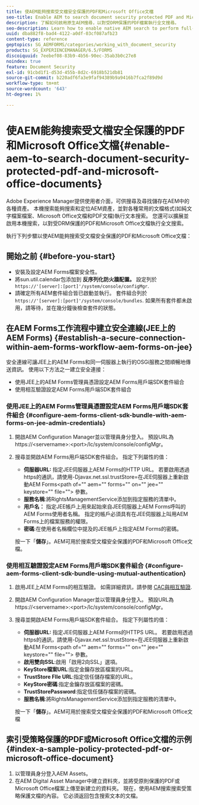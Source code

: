 ```yaml
---
title: 使AEM能夠搜索受文檔安全保護的PDF和Microsoft Office文檔
seo-title: Enable AEM to search document security protected PDF and Microsoft Office documents
description: 了解如何啟用原生AEM搜尋，以對受DRM保護的PDF檔案執行全文搜尋。
seo-description: Learn how to enable native AEM search to perform full-text search on DRM protected PDF documents.
uuid: dba882f8-bad4-4122-a0df-03cf087afb23
content-type: reference
geptopics: SG_AEMFORMS/categories/working_with_document_security
products: SG_EXPERIENCEMANAGER/6.5/FORMS
discoiquuid: 7eebef08-83b9-4b56-90ec-35ab3b0c27e8
noindex: true
feature: Document Security
exl-id: 91cbd1f1-d53d-455b-8d2c-6918b521db81
source-git-commit: b220adf6fa3e9faf94389b9a9416b7fca2f89d9d
workflow-type: tm+mt
source-wordcount: '643'
ht-degree: 1%

---
```


# 使AEM能夠搜索受文檔安全保護的PDF和Microsoft Office文檔{#enable-aem-to-search-document-security-protected-pdf-and-microsoft-office-documents}

Adobe Experience Manager提供使用者介面，可供搜尋及尋找儲存在AEM中的各種資產。 本機搜索能夠搜索和定位AEM資產，並對各種常用的文檔格式(如純文字檔案檔案、Microsoft Office文檔和PDF文檔)執行文本搜索。 您還可以擴展並啟用本機搜索，以對受DRM保護的PDF和Microsoft Office文檔執行全文搜索。

執行下列步驟以使AEM能夠搜索受文檔安全保護的PDF和Microsoft Office文檔：

## 開始之前 {#before-you-start}

* 安裝及設定AEM Forms檔案安全性。
* 將sun.util.calendar包添加到 **反序列化防火牆配置。** 設定列於 `https://'[server]:[port]'/system/console/configMgr`.
* 請確定所有AEM套件組合皆已啟動並執行。 套件組合列於 `https://'[server]:[port]'/system/console/bundles`. 如果所有套件都未啟用，請等待，並在幾分鐘後檢查套件的狀態。

## 在AEM Forms工作流程中建立安全連線(JEE上的AEM Forms) {#establish-a-secure-connection-within-aem-forms-workflow-aem-forms-on-jee}

安全連線可讓JEE上的AEM Forms和同一伺服器上執行的OSGi服務之間順暢地傳送資訊。 使用以下方法之一建立安全連接：

* 使用JEE上的AEM Forms管理員憑證設定AEM Forms用戶端SDK套件組合
* 使用相互驗證設定AEM Forms用戶端SDK套件組合

### 使用JEE上的AEM Forms管理員憑證設定AEM Forms用戶端SDK套件組合 {#configure-aem-forms-client-sdk-bundle-with-aem-forms-on-jee-admin-credentials}

1. 開啟AEM Configuration Manager並以管理員身分登入。 預設URL為https://&lt;servername>:&lt;port>/lc/system/console/configMgr。
1. 搜尋並開啟AEM Forms用戶端SDK套件組合。 指定下列屬性的值：

   * **伺服器URL:** 指定JEE伺服器上AEM Forms的HTTP URL。 若要啟用透過https的通訊，請使用-Djavax.net.ssl.trustStore=在JEE伺服器上重新啟動AEM Forms&lt;path of=&quot;&quot; aem=&quot;&quot; forms=&quot;&quot; on=&quot;&quot; jee=&quot;&quot; keystore=&quot;&quot; file=&quot;&quot;> 參數。
   * **服務名稱**:將RightsManagementService添加到指定服務的清單中。
   * **用戶名：** 指定JEE帳戶上用來起始來自JEE伺服器上AEM Forms呼叫的AEM Forms使用者名稱。 指定的帳戶必須具有在JEE伺服器上叫用AEM Forms上的檔案服務的權限。
   * **密碼**:在使用者名稱欄位中提及的JEE帳戶上指定AEM Forms的密碼。

   按一下「**儲存**」。AEM可用於搜索受文檔安全保護的PDF和Microsoft Office文檔。

### 使用相互驗證設定AEM Forms用戶端SDK套件組合 {#configure-aem-forms-client-sdk-bundle-using-mutual-authentication}

1. 啟用JEE上AEM Forms的相互驗證。 如需詳細資訊，請參閱 [CAC與相互驗證](https://helpx.adobe.com/livecycle/kb/cac-mutual-authentication.html).
1. 開啟AEM Configuration Manager並以管理員身分登入。 預設URL為https://&lt;servername>:&lt;port>/lc/system/console/configMgr。
1. 搜尋並開啟AEM Forms用戶端SDK套件組合。 指定下列屬性的值：

   * **伺服器URL:** 指定JEE伺服器上AEM Forms的HTTPS URL。 若要啟用透過https的通訊，請使用-Djavax.net.ssl.trustStore=在JEE伺服器上重新啟動AEM Forms&lt;path of=&quot;&quot; aem=&quot;&quot; forms=&quot;&quot; on=&quot;&quot; jee=&quot;&quot; keystore=&quot;&quot; file=&quot;&quot;> 參數。
   * **啟用雙向SSL**:啟用「啟用2向SSL」選項。
   * **KeyStore檔案URL**:指定金鑰存放區檔案的URL。
   * **TrustStore FIle URL**:指定信任儲存檔案的URL。
   * **KeyStore密碼**:指定金鑰存放區檔案的密碼。
   * **TrustStorePassword**:指定信任儲存檔案的密碼。
   * **服務名稱**:將RightsManagementService添加到指定服務的清單中。

   按一下「**儲存**」。AEM可用於搜索受文檔安全保護的PDF和Microsoft Office文檔

## 索引受策略保護的PDF或Microsoft Office文檔的示例 {#index-a-sample-policy-protected-pdf-or-microsoft-office-document}

1. 以管理員身分登入AEM Assets。
1. 在AEM Digital Asset Manager中建立資料夾，並將受原則保護的PDF或Microsoft Office檔案上傳至新建立的資料夾。 現在，使用AEM搜索搜索受策略保護文檔的內容。 它必須返回包含搜索文本的文檔。
